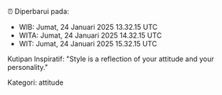 ⏰ Diperbarui pada:
- WIB: Jumat, 24 Januari 2025 13.32.15 UTC
- WITA: Jumat, 24 Januari 2025 14.32.15 UTC
- WIT: Jumat, 24 Januari 2025 15.32.15 UTC

Kutipan Inspiratif:
"Style is a reflection of your attitude and your personality."


Kategori: attitude

